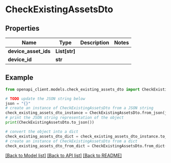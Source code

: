 # CheckExistingAssetsDto


## Properties

Name | Type | Description | Notes
------------ | ------------- | ------------- | -------------
**device_asset_ids** | **List[str]** |  | 
**device_id** | **str** |  | 

## Example

```python
from openapi_client.models.check_existing_assets_dto import CheckExistingAssetsDto

# TODO update the JSON string below
json = "{}"
# create an instance of CheckExistingAssetsDto from a JSON string
check_existing_assets_dto_instance = CheckExistingAssetsDto.from_json(json)
# print the JSON string representation of the object
print(CheckExistingAssetsDto.to_json())

# convert the object into a dict
check_existing_assets_dto_dict = check_existing_assets_dto_instance.to_dict()
# create an instance of CheckExistingAssetsDto from a dict
check_existing_assets_dto_from_dict = CheckExistingAssetsDto.from_dict(check_existing_assets_dto_dict)
```
[[Back to Model list]](../README.md#documentation-for-models) [[Back to API list]](../README.md#documentation-for-api-endpoints) [[Back to README]](../README.md)


